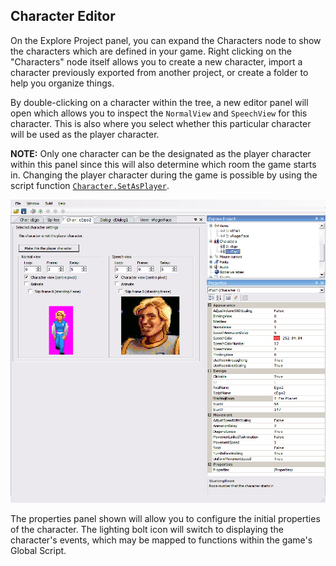 ## Character Editor

On the Explore Project panel, you can expand the Characters node to show the
characters which are defined in your game. Right clicking on the "Characters"
node itself allows you to create a new character, import a character previously
exported from another project, or create a folder to help you organize things.

By double-clicking on a character within the tree, a new editor panel will open
which allows you to inspect the `NormalView` and `SpeechView` for this character.
This is also where you select whether this particular character will be used as
the player character.

**NOTE:** Only one character can be the designated as the player character within
this panel since this will also determine which room the game starts in. Changing
the player character during the game is possible by using the script function
[`Character.SetAsPlayer`](Character#charactersetasplayer).

![](images/EditorCharacter_1.png)

The properties panel shown will allow you to configure the initial properties of
the character. The lighting bolt icon will switch to displaying the character's
events, which may be mapped to functions within the game's Global Script.
